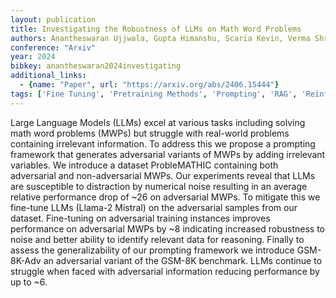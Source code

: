 ```yaml
---
layout: publication
title: Investigating the Robustness of LLMs on Math Word Problems
authors: Anantheswaran Ujjwala, Gupta Himanshu, Scaria Kevin, Verma Shreyas, Baral Chitta, Mishra Swaroop
conference: "Arxiv"
year: 2024
bibkey: anantheswaran2024investigating
additional_links:
  - {name: "Paper", url: "https://arxiv.org/abs/2406.15444"}
tags: ['Fine Tuning', 'Pretraining Methods', 'Prompting', 'RAG', 'Reinforcement Learning', 'Security', 'Tools', 'Training Techniques']
---
```

Large Language Models (LLMs) excel at various tasks including solving math word problems (MWPs) but struggle with real-world problems containing irrelevant information. To address this we propose a prompting framework that generates adversarial variants of MWPs by adding irrelevant variables. We introduce a dataset ProbleMATHIC containing both adversarial and non-adversarial MWPs. Our experiments reveal that LLMs are susceptible to distraction by numerical noise resulting in an average relative performance drop of ~26 on adversarial MWPs. To mitigate this we fine-tune LLMs (Llama-2 Mistral) on the adversarial samples from our dataset. Fine-tuning on adversarial training instances improves performance on adversarial MWPs by ~8 indicating increased robustness to noise and better ability to identify relevant data for reasoning. Finally to assess the generalizability of our prompting framework we introduce GSM-8K-Adv an adversarial variant of the GSM-8K benchmark. LLMs continue to struggle when faced with adversarial information reducing performance by up to ~6.
